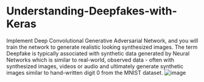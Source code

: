 # Understanding-Deepfakes-with-Keras
Implement Deep Convolutional Generative Adversarial Network, and you will train the network to generate realistic looking synthesized images. The term Deepfake is typically associated with synthetic data generated by Neural Networks which is similar to real-world, observed data - often with synthesized images, videos or audio and ultimately generate synthetic images similar to hand-written digit 0 from the MNIST dataset.
![image](https://github.com/lasyagowda07/Understanding-deepfakes-with-keras/assets/109306077/d98bea5a-3dec-4a12-93df-5f2c8d77b9e8)
